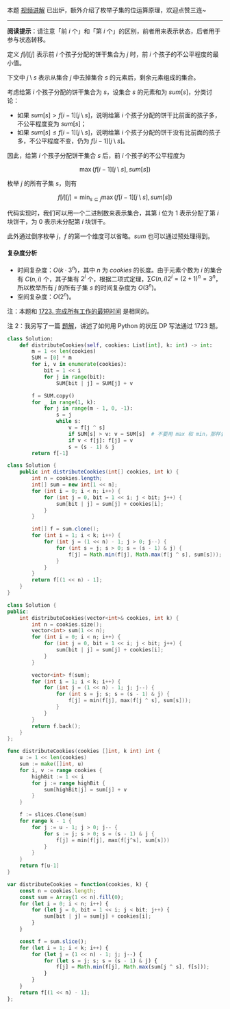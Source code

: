 本题 [视频讲解](https://www.bilibili.com/video/BV1aT41157bh) 已出炉，额外介绍了枚举子集的位运算原理，欢迎点赞三连~

---

**阅读提示**：请注意「前 $i$ 个」和「第 $i$ 个」的区别，前者用来表示状态，后者用于参与状态转移。

定义 $f[i][j]$ 表示前 $i$ 个孩子分配的饼干集合为 $j$ 时，前 $i$ 个孩子的不公平程度的最小值。

下文中 $j \setminus s$ 表示从集合 $j$ 中去掉集合 $s$ 的元素后，剩余元素组成的集合。

考虑给第 $i$ 个孩子分配的饼干集合为 $s$，设集合 $s$ 的元素和为 $\textit{sum}[s]$，分类讨论：

- 如果 $\textit{sum}[s] > f[i-1][j \setminus s]$，说明给第 $i$ 个孩子分配的饼干比前面的孩子多，不公平程度变为 $\textit{sum}[s]$；
- 如果 $\textit{sum}[s] \le f[i-1][j \setminus s]$，说明给第 $i$ 个孩子分配的饼干没有比前面的孩子多，不公平程度不变，仍为 $f[i-1][j \setminus s]$。

因此，给第 $i$ 个孩子分配饼干集合 $s$ 后，前 $i$ 个孩子的不公平程度为

$$
\max(f[i-1][j \setminus s], \textit{sum}[s])
$$

枚举 $j$ 的所有子集 $s$，则有

$$
f[i][j]=\min_{s\subseteq j} \max(f[i-1][j \setminus s], \textit{sum}[s])
$$

代码实现时，我们可以用一个二进制数来表示集合，其第 $i$ 位为 $1$ 表示分配了第 $i$ 块饼干，为 $0$ 表示未分配第 $i$ 块饼干。

此外通过倒序枚举 $j$，$f$ 的第一个维度可以省略。$\textit{sum}$ 也可以通过预处理得到。

#### 复杂度分析

- 时间复杂度：$O(k\cdot 3^n)$，其中 $n$ 为 $\textit{cookies}$ 的长度。由于元素个数为 $i$ 的集合有 $C(n,i)$ 个，其子集有 $2^i$ 个，根据二项式定理，$\sum C(n,i)2^i = (2+1)^n = 3^n$，所以枚举所有 $j$ 的所有子集 $s$ 的时间复杂度为 $O(3^n)$。
- 空间复杂度：$O(2^n)$。

注：本题和 [1723. 完成所有工作的最短时间](https://leetcode.cn/problems/find-minimum-time-to-finish-all-jobs/) 是相同的。

注 2：我另写了一篇 [题解](https://leetcode.cn/problems/find-minimum-time-to-finish-all-jobs/solution/by-endlesscheng-d2oa/)，讲述了如何用 Python 的状压 DP 写法通过 1723 题。

```py [sol-Python3]
class Solution:
    def distributeCookies(self, cookies: List[int], k: int) -> int:
        m = 1 << len(cookies)
        SUM = [0] * m
        for i, v in enumerate(cookies):
            bit = 1 << i
            for j in range(bit):
                SUM[bit | j] = SUM[j] + v

        f = SUM.copy()
        for _ in range(1, k):
            for j in range(m - 1, 0, -1):
                s = j
                while s:
                    v = f[j ^ s]
                    if SUM[s] > v: v = SUM[s]  # 不要用 max 和 min，那样会有额外的函数调用开销
                    if v < f[j]: f[j] = v
                    s = (s - 1) & j
        return f[-1]
```

```java [sol-Java]
class Solution {
    public int distributeCookies(int[] cookies, int k) {
        int n = cookies.length;
        int[] sum = new int[1 << n];
        for (int i = 0; i < n; i++) {
            for (int j = 0, bit = 1 << i; j < bit; j++) {
                sum[bit | j] = sum[j] + cookies[i];
            }
        }

        int[] f = sum.clone();
        for (int i = 1; i < k; i++) {
            for (int j = (1 << n) - 1; j > 0; j--) {
                for (int s = j; s > 0; s = (s - 1) & j) {
                    f[j] = Math.min(f[j], Math.max(f[j ^ s], sum[s]));
                }
            }
        }
        return f[(1 << n) - 1];
    }
}
```

```cpp [sol-C++]
class Solution {
public:
    int distributeCookies(vector<int>& cookies, int k) {
        int n = cookies.size();
        vector<int> sum(1 << n);
        for (int i = 0; i < n; i++) {
            for (int j = 0, bit = 1 << i; j < bit; j++) {
                sum[bit | j] = sum[j] + cookies[i];
            }
        }

        vector<int> f(sum);
        for (int i = 1; i < k; i++) {
            for (int j = (1 << n) - 1; j; j--) {
                for (int s = j; s; s = (s - 1) & j) {
                    f[j] = min(f[j], max(f[j ^ s], sum[s]));
                }
            }
        }
        return f.back();
    }
};
```

```go [sol-Go]
func distributeCookies(cookies []int, k int) int {
	u := 1 << len(cookies)
	sum := make([]int, u)
	for i, v := range cookies {
		highBit := 1 << i
		for j := range highBit {
			sum[highBit|j] = sum[j] + v
		}
	}

	f := slices.Clone(sum)
	for range k - 1 {
		for j := u - 1; j > 0; j-- {
			for s := j; s > 0; s = (s - 1) & j {
				f[j] = min(f[j], max(f[j^s], sum[s]))
			}
		}
	}
	return f[u-1]
}
```

```js [sol-JavaScript]
var distributeCookies = function(cookies, k) {
    const n = cookies.length;
    const sum = Array(1 << n).fill(0);
    for (let i = 0; i < n; i++) {
        for (let j = 0, bit = 1 << i; j < bit; j++) {
            sum[bit | j] = sum[j] + cookies[i];
        }
    }

    const f = sum.slice();
    for (let i = 1; i < k; i++) {
        for (let j = (1 << n) - 1; j; j--) {
            for (let s = j; s; s = (s - 1) & j) {
                f[j] = Math.min(f[j], Math.max(sum[j ^ s], f[s]));
            }
        }
    }
    return f[(1 << n) - 1];
};
```